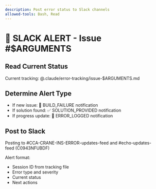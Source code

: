 ```yaml
---
description: Post error status to Slack channels
allowed-tools: Bash, Read
---
```


# 📢 SLACK ALERT - Issue #$ARGUMENTS

## Read Current Status
Current tracking: @.claude/error-tracking/issue-$ARGUMENTS.md

## Determine Alert Type
- If new issue: 🚨 BUILD_FAILURE notification
- If solution found: ✅ SOLUTION_PROVIDED notification
- If progress update: 📝 ERROR_LOGGED notification

## Post to Slack
Posting to #CCA-CRANE-INS-ERROR-updates-feed and #echo-updates-feed (C0943NFUBDF)

Alert format:
- Session ID from tracking file
- Error type and severity
- Current status
- Next actions